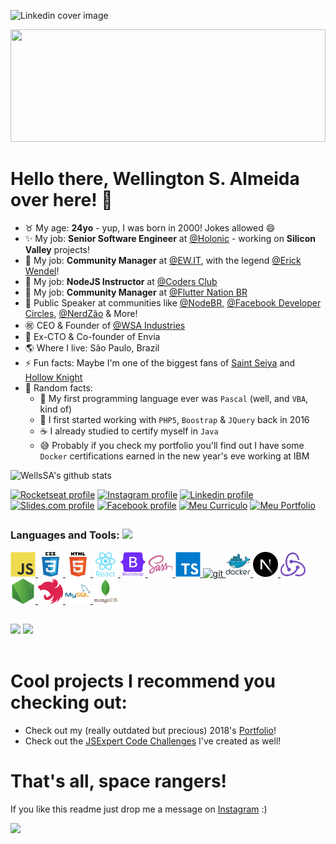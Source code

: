 <!-- ### INTRO SECTION URLS ### -->
[portfolio]: https://wellsadev.com
[holonic]: https://www.linkedin.com/company/becomeholonic/mycompany/
[codersclub]: https://codersclub.com.br/
[ewit]: https://cursos.erickwendel.com.br/
[erickwendel]: https://cursos.erickwendel.com.br/
[flutternation]: https://www.meetup.com/pt-BR/FlutterNation/

[nodebr]:https://nodebr.org/
[fbdevcircles]: https://developers.facebook.com/developercircles/
[nerdzao]: https://nerdzao.netlify.app/
[saintseiya]: https://en.wikipedia.org/wiki/Saint_Seiya:_The_Lost_Canvas
[hollowknight]: https://store.steampowered.com/app/367520/Hollow_Knight/

<!-- ### CONTACT SECTION URLS ### -->
[rocketprofile]: https://app.rocketseat.com.br/me/wellington-s-almeida
[linkedin]: https://www.linkedin.com/in/wells-sa/
[instagram]: https://www.instagram.com/wells.sa/
[facebook]: https://www.facebook.com/wellington.almeida.7503
[slides]: https://slides.com/wellssa
[curriculum]: https://wellsadev.com/curriculum.en.pdf

<!-- ### MORE INFO SECTION URLS ### -->
[jsexpertguide]: https://training-erickwendel.github.io/jsexpert-challenge-guide/

<!-- https://github-readme-stats.vercel.app -->
[github-stats]:https://github-readme-stats-git-masterrstaa-rickstaa.vercel.app/api?username=WellsSA&show_icons=true&theme=radical

![Linkedin cover image](https://user-images.githubusercontent.com/41883467/169410413-81c0ef73-c784-4c97-8016-83a2f982edb9.png)

<!-- ![Snake grid wells animation](https://github.com/wellssa/wellssa/blob/output/github-contribution-grid-snake.svg) -->
<div>
  <img height="180em" width="100%" src="https://github.com/wellssa/wellssa/blob/output/github-contribution-grid-snake.svg"/>
</div>

# Hello there, **Wellington S. Almeida** over here! 🚀

- ♉️ My age: **24yo** - yup, I was born in 2000! Jokes allowed 😄
- ✨ My job: **Senior Software Engineer** at [@Holonic][holonic] - working on **Silicon Valley** projects!
- 🌱 My job: **Community Manager** at [@EW.IT][ewit], with the legend [@Erick Wendel][erickwendel]!
- 🚀 My job: **NodeJS Instructor** at [@Coders Club][codersclub]
- 👷 My job: **Community Manager** at [@Flutter Nation BR][flutternation]
- 🎤 Public Speaker at communities like [@NodeBR][nodebr], [@Facebook Developer Circles][fbdevcircles], [@NerdZão][nerdzao] & More!
- ㊗️ CEO & Founder of [@WSA Industries][portfolio]
- 💼 Ex-CTO & Co-founder of Envia
- 🌎 Where I live: São Paulo, Brazil
- ⚡ Fun facts: Maybe I'm one of the biggest fans of [Saint Seiya][saintseiya] and [Hollow Knight][hollowknight]
- 💠 Random facts: 
   - 🧓 My first programming language ever was `Pascal` (well, and `VBA`, kind of)
   - 📂 I first started working with `PHP5`, `Boostrap` & `JQuery` back in 2016
   - ☕ I already studied to certify myself in `Java` 
   - 😅 Probably if you check my portfolio you'll find out I have some `Docker` certifications earned in the new year's eve working at IBM 

![WellsSA's github stats][github-stats]

[badge-rocket]: https://img.shields.io/badge/-🚀%20Rocketseat-%238257e6?style=flat
[badge-instagram]: https://img.shields.io/badge/-Instagram-%23E4405F?&style=flat&logo=instagram&logoColor=white
[badge-linkedin]: https://img.shields.io/badge/-Linkedin-%230a66c2?style=flat&logo=LinkedIn
[badge-slides]: https://img.shields.io/badge/slides.com-%23E4637C.svg?&style=flat&logo=slides&logoColor=white
[badge-facebook]: https://img.shields.io/badge/facebook-%231877F2.svg?&style=flat&logo=facebook&logoColor=white
[badge-curriculo]: https://img.shields.io/badge/-💼%20Resume-success
[badge-portfolio]: https://img.shields.io/badge/-🚀%20Portfolio-%238257e6?style=flat

[![Rocketseat profile][badge-rocket]][rocketprofile]
[![Instagram profile][badge-instagram]][instagram]
[![Linkedin profile][badge-linkedin]][linkedin]
[![Slides.com profile][badge-slides]][slides]
[![Facebook profile][badge-facebook]][facebook]
[![Meu Curriculo][badge-curriculo]][curriculum]
[![Meu Portfolio][badge-portfolio]][portfolio]


##

<h3 align="left">Languages and Tools: <img src="https://media.giphy.com/media/WUlplcMpOCEmTGBtBW/giphy.gif" width="30"></h3>
<p align="left"> 
<a href="https://developer.mozilla.org/en-US/docs/Web/JavaScript" target="_blank"> <img src="https://raw.githubusercontent.com/devicons/devicon/master/icons/javascript/javascript-original.svg" alt="javascript" width="40" height="40"/> </a>	
<a href="https://www.w3schools.com/css/" target="_blank"> <img src="https://raw.githubusercontent.com/devicons/devicon/master/icons/css3/css3-original-wordmark.svg" alt="css3" width="40" height="40"/> </a>
<a href="https://www.w3.org/html/" target="_blank"> <img src="https://raw.githubusercontent.com/devicons/devicon/master/icons/html5/html5-original-wordmark.svg" alt="html5" width="40" height="40"/> </a> 
<a href="https://reactjs.org/" target="_blank"> <img src="https://raw.githubusercontent.com/devicons/devicon/master/icons/react/react-original-wordmark.svg" alt="react" width="40" height="40"/> </a>
<a href="https://getbootstrap.com" target="_blank"> <img src="https://raw.githubusercontent.com/devicons/devicon/master/icons/bootstrap/bootstrap-plain-wordmark.svg" alt="bootstrap" width="40" height="40"/> </a> 
<a href="https://sass-lang.com" target="_blank"> <img src="https://raw.githubusercontent.com/devicons/devicon/master/icons/sass/sass-original.svg" alt="sass" width="40" height="40"/> </a> 
<a href="https://www.typescriptlang.org/" target="_blank"> <img src="https://raw.githubusercontent.com/devicons/devicon/master/icons/typescript/typescript-original.svg" alt="typescript" width="40" height="40"/> </a>
<a href="https://git-scm.com/" target="_blank"> <img src="https://www.vectorlogo.zone/logos/git-scm/git-scm-icon.svg" alt="git" width="40" height="40"/> </a> 
<a href="https://www.docker.com/" target="_blank"> <img src="https://raw.githubusercontent.com/devicons/devicon/master/icons/docker/docker-original-wordmark.svg" alt="docker" width="40" height="40"/> </a> 
<a href="https://nextjs.org/" target="_blank"> <img src="https://raw.githubusercontent.com/devicons/devicon/master/icons/nextjs/nextjs-original.svg" alt="next" width="40" height="40"/> </a> 
<a href="https://redux.js.org/" target="_blank"> <img src="https://raw.githubusercontent.com/devicons/devicon/master/icons/redux/redux-original.svg" alt="redux" width="40" height="40"/> </a>
<a href="https://nodejs.org/en/" target="_blank"> <img src="https://raw.githubusercontent.com/devicons/devicon/master/icons/nodejs/nodejs-original.svg" alt="node js" width="40" height="40"/> </a> 
 <a href="https://nodejs.org/en/" target="_blank"> <img src="https://raw.githubusercontent.com/devicons/devicon/master/icons/nestjs/nestjs-plain.svg" alt="nest js" width="40" height="40"/> </a> 
<a href="https://www.mysql.com/" target="_blank"> <img src="https://raw.githubusercontent.com/devicons/devicon/master/icons/mysql/mysql-original-wordmark.svg" alt="mysql" width="40" height="40"/> </a> 
<a href="https://www.mongodb.com/" target="_blank"> <img src="https://raw.githubusercontent.com/devicons/devicon/master/icons/mongodb/mongodb-original-wordmark.svg" alt="mongodb" width="40" height="40"/> </a> 

</p>

##

<div>
  <img height="180em" src="https://github-readme-stats-git-masterrstaa-rickstaa.vercel.app/api/top-langs/?username=WellsSA&layout=compact&langs_count=7&theme=radical"/>
    <img height="180em" src="https://y.yarn.co/b9b87700-7860-440f-a106-d2bf682467bf_text.gif"/>
</div>


<br />

# Cool projects I recommend you checking out:
<!-- - If you wanna have more recent updates, my main social media currently is [Instagram][instagram]
- If you saw any of my presentations, probably the slide you're looking at is in [Slides.com][slides]
- In case you didn't know, I'm the main responsible for creating the [**JSExpert Code Challenges**][jsexpertguide], so don't forget to take a look and maybe try one of them 😉 -->
 - Check out my (really outdated but precious) 2018's [Portfolio][portfolio]!
- Check out the [JSExpert Code Challenges][jsexpertguide] I've created as well!

# That's all, space rangers!

If you like this readme just drop me a message on [Instagram][instagram] :) 
<div>
    <img height="180em" src="https://media.tenor.com/7h5BCn-H4bIAAAAM/carl-fredricksen-thumbs-up.gif"/>
</div>
